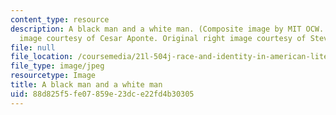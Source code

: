 ```yaml
---
content_type: resource
description: A black man and a white man. (Composite image by MIT OCW. Original left
  image courtesy of Cesar Aponte. Original right image courtesy of Steve Punter.)
file: null
file_location: /coursemedia/21l-504j-race-and-identity-in-american-literature-keepin-it-real-fake-spring-2007/88d825f5fe07859e23dce22fd4b30305_21l-504js07.jpg
file_type: image/jpeg
resourcetype: Image
title: A black man and a white man
uid: 88d825f5-fe07-859e-23dc-e22fd4b30305
---
```

